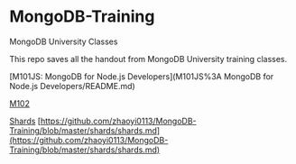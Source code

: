 # MongoDB-Training

MongoDB University Classes

This repo saves all the handout from MongoDB University training classes.

[M101JS: MongoDB for Node.js Developers](M101JS%3A MongoDB for Node.js Developers/README.md)

[M102](m102/README.md)

[Shards](shards/shards.md)  [https://github.com/zhaoyi0113/MongoDB-Training/blob/master/shards/shards.md](https://github.com/zhaoyi0113/MongoDB-Training/blob/master/shards/shards.md)

